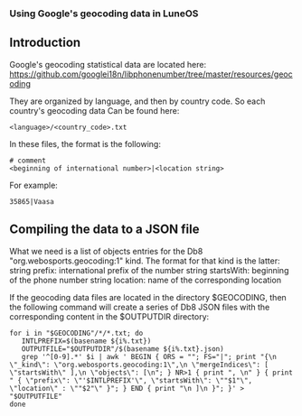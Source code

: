 ### Using Google's geocoding data in LuneOS

## Introduction

Google's geocoding statistical data are located here:
https://github.com/googlei18n/libphonenumber/tree/master/resources/geocoding

They are organized by language, and then by country code. So each country's geocoding data Can be found here:
```
<language>/<country_code>.txt
```

In these files, the format is the following:
```
# comment
<beginning of international number>|<location string>
```

For example:
```
35865|Vaasa
```

## Compiling the data to a JSON file

What we need is a list of objects entries for the Db8 "org.webosports.geocoding:1" kind. The format for that kind is the latter:
string prefix: international prefix of the number
string startsWith:  beginning of the phone number
string location: name of the corresponding location

If the geocoding data files are located in the directory $GEOCODING, then the following command will create a series of Db8 JSON files with the corresponding content in the $OUTPUTDIR directory:

```
for i in "$GEOCODING"/*/*.txt; do
   INTLPREFIX=$(basename ${i%.txt})
   OUTPUTFILE="$OUTPUTDIR"/$(basename ${i%.txt}.json)
   grep '^[0-9].*' $i | awk ' BEGIN { ORS = ""; FS="|"; print "{\n \"_kind\": \"org.webosports.geocoding:1\",\n \"mergeIndices\": [ \"startsWith\" ],\n \"objects\": [\n"; } NR>1 { print ", \n" } { print " { \"prefix\": \"'$INTLPREFIX'\", \"startsWith\": \""$1"\", \"location\" : \""$2"\" }"; } END { print "\n ]\n }"; }' > "$OUTPUTFILE"
done
```


